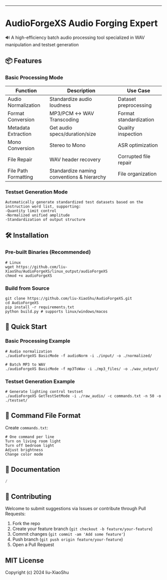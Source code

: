 ------

# AudioForgeXS Audio Forging Expert

🔊 A high-efficiency batch audio processing tool specialized in WAV manipulation and testset generation

## 📦 Features

### Basic Processing Mode

| Function            | Description                   | Use Case               |
| ------------------- | ----------------------------- | ---------------------- |
| Audio Normalization | Standardize audio loudness    | Dataset preprocessing  |
| Format Conversion   | MP3/PCM ↔ WAV Transcoding     | Format standardization |
| Metadata Extraction | Get audio specs/duration/size | Quality inspection     |
| Mono Conversion     | Stereo to Mono                | ASR optimization       |
| File Repair         | WAV header recovery           | Corrupted file repair  |
|File Path Formatting |Standardize naming conventions & hierarchy|File organization|

### Testset Generation Mode

```shell
Automatically generate standardized test datasets based on the instruction word list, supporting:
-Quantity limit control
-Normalized unified amplitude
-Standardization of output structure
```

## 🛠️ Installation

### Pre-built Binaries (Recommended)

```shell
# Linux
wget https://github.com/liu-XiaoShu/AudioForgeXS/linux_output/audioForgeXS
chmod +x audioForgeXS
```

### Build from Source

```shell
git clone https://github.com/liu-XiaoShu/AudioForgeXS.git
cd AudioForgeXS
pip install -r requirements.txt
python build.py # supports linux/windows/macos
```

## 🚀 Quick Start

### Basic Processing Example

```shell
# Audio normalization
./audioForgeXS BasicMode -f audioNorm -i ./input/ -o ./normalized/

# Batch MP3 to WAV
./audioForgeXS BasicMode -f mp3ToWav -i ./mp3_files/ -o ./wav_output/
```

### Testset Generation Example

```shell
# Generate lighting control testset
./audioForgeXS GetTestSetMode -i ./raw_audio/ -c commands.txt -n 50 -o ./testset/
```

## 📄 Command File Format

Create `commands.txt`:

```shell
# One command per line
Turn on living room light
Turn off bedroom light
Adjust brightness
Change color mode
```

## 📜 Documentation

```python
/
```

## 🤝 Contributing

Welcome to submit suggestions via Issues or contribute through Pull Requests:

1. Fork the repo
2. Create your feature branch (`git checkout -b feature/your-feature`)
3. Commit changes (`git commit -am 'Add some feature'`)
4. Push branch (`git push origin feature/your-feature`)
5. Open a Pull Request

## MIT License

Copyright (c) 2024 liu-XiaoShu
